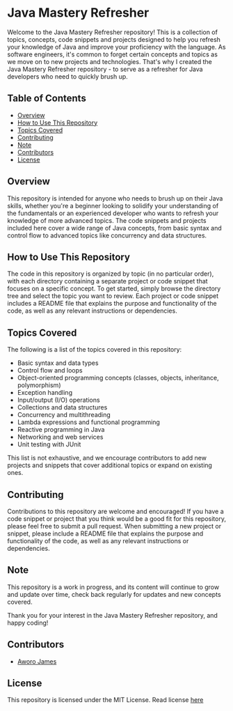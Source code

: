 # Java Mastery Refresher

Welcome to the Java Mastery Refresher repository! This is a collection of topics, concepts, code snippets and projects designed to help you refresh your knowledge of Java and improve your proficiency with the language.
As software engineers, it's common to forget certain concepts and topics as we move on to new projects and technologies. That's why I created the Java Mastery Refresher repository - to serve as a refresher for Java developers who need to quickly brush up.

## Table of Contents

-   [Overview](#overview)
-   [How to Use This Repository](#how-to-use-this-repository)
-   [Topics Covered](#topics-covered)
-   [Contributing](#contributing)
-   [Note](#note)
-   [Contributors](#contributors)
-   [License](#license)

## Overview

This repository is intended for anyone who needs to brush up on their Java skills, whether you're a beginner looking to solidify your understanding of the fundamentals or an experienced developer who wants to refresh your knowledge of more advanced topics. The code snippets and projects included here cover a wide range of Java concepts, from basic syntax and control flow to advanced topics like concurrency and data structures.

## How to Use This Repository

The code in this repository is organized by topic (in no particular order), with each directory containing a separate project or code snippet that focuses on a specific concept. To get started, simply browse the directory tree and select the topic you want to review. Each project or code snippet includes a README file that explains the purpose and functionality of the code, as well as any relevant instructions or dependencies.

## Topics Covered

The following is a list of the topics covered in this repository:

-   Basic syntax and data types
-   Control flow and loops
-   Object-oriented programming concepts (classes, objects, inheritance, polymorphism)
-   Exception handling
-   Input/output (I/O) operations
-   Collections and data structures
-   Concurrency and multithreading
-   Lambda expressions and functional programming
-   Reactive programming in Java
-   Networking and web services
-   Unit testing with JUnit

This list is not exhaustive, and we encourage contributors to add new projects and snippets that cover additional topics or expand on existing ones.

## Contributing

Contributions to this repository are welcome and encouraged! If you have a code snippet or project that you think would be a good fit for this repository, please feel free to submit a pull request. When submitting a new project or snippet, please include a README file that explains the purpose and functionality of the code, as well as any relevant instructions or dependencies.

## Note

This repository is a work in progress, and its content will continue to grow and update over time, check back regularly for updates and new concepts covered.

Thank you for your interest in the Java Mastery Refresher repository, and happy coding!

## Contributors

-   [Aworo James](https://github.com/jamesawo)

## License

This repository is licensed under the MIT License. Read license [here](https://github.com/jamesawo/java-mastery-refresher/blob/main/LICENSE)
